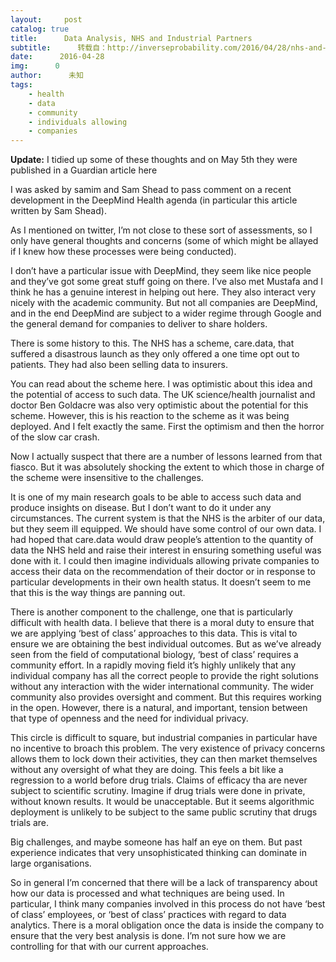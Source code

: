 ```yaml
---
layout:     post
catalog: true
title:      Data Analysis, NHS and Industrial Partners
subtitle:      转载自：http://inverseprobability.com/2016/04/28/nhs-and-industry
date:      2016-04-28
img:      0
author:      未知
tags:
    - health
    - data
    - community
    - individuals allowing
    - companies
---
```


**Update:** I tidied up some of these thoughts and on May 5th they were published in a Guardian article here

I was asked by samim and Sam Shead to pass comment on a recent development in the DeepMind Health agenda (in particular this article written by Sam Shead).

As I mentioned on twitter, I’m not close to these sort of assessments, so I only have general thoughts and concerns (some of which might be allayed if I knew how these processes were being conducted).

I don’t have a particular issue with DeepMind, they seem like nice people and they’ve got some great stuff going on there. I’ve also met Mustafa and I think he has a genuine interest in helping out here. They also interact very nicely with the academic community. But not all companies are DeepMind, and in the end DeepMind are subject to a wider regime through Google and the general demand for companies to deliver to share holders.

There is some history to this. The NHS has a scheme, care.data, that suffered a disastrous launch as they only offered a one time opt out to patients. They had also been selling data to insurers.

You can read about the scheme here. I was optimistic about this idea and the potential of access to such data. The UK science/health journalist and doctor Ben Goldacre was also very optimistic about the potential for this scheme. However, this is his reaction to the scheme as it was being deployed. And I felt exactly the same. First the optimism and then the horror of the slow car crash.

Now I actually suspect that there are a number of lessons learned from that fiasco. But it was absolutely shocking the extent to which those in charge of the scheme were insensitive to the challenges.

It is one of my main research goals to be able to access such data and produce insights on disease. But I don’t want to do it under any circumstances. The current system is that the NHS is the arbiter of our data, but they seem ill equipped. We should have some control of our own data. I had hoped that care.data would draw people’s attention to the quantity of data the NHS held and raise their interest in ensuring something useful was done with it. I could then imagine individuals allowing private companies to access their data on the recommendation of their doctor or in response to particular developments in their own health status. It doesn’t seem to me that this is the way things are panning out.

There is another component to the challenge, one that is particularly difficult with health data. I believe that there is a moral duty to ensure that we are applying ‘best of class’ approaches to this data. This is vital to ensure we are obtaining the best individual outcomes. But as we’ve already seen from the field of computational biology, ‘best of class’ requires a community effort. In a rapidly moving field it’s highly unlikely that any individual company has all the correct people to provide the right solutions without any interaction with the wider international community. The wider community also provides oversight and comment. But this requires working in the open. However, there is a natural, and important, tension between that type of openness and the need for individual privacy.

This circle is difficult to square, but industrial companies in particular have no incentive to broach this problem. The very existence of privacy concerns allows them to lock down their activities, they can then market themselves without any oversight of what they are doing. This feels a bit like a regression to a world before drug trials. Claims of efficacy tha are never subject to scientific scrutiny. Imagine if drug trials were done in private, without known results. It would be unacceptable. But it seems algorithmic deployment is unlikely to be subject to the same public scrutiny that drugs trials are.

Big challenges, and maybe someone has half an eye on them. But past experience indicates that very unsophisticated thinking can dominate in large organisations.

So in general I’m concerned that there will be a lack of transparency about how our data is processed and what techniques are being used. In particular, I think many companies involved in this process do not have ‘best of class’ employees, or ‘best of class’ practices with regard to data analytics. There is a moral obligation once the data is inside the company to ensure that the very best analysis is done. I’m not sure how we are controlling for that with our current approaches.
